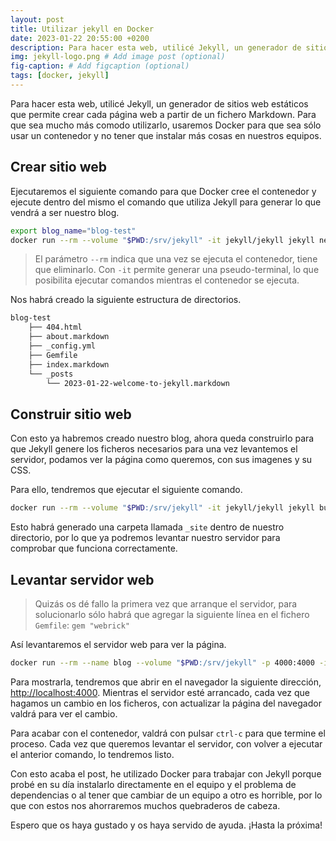 ```yaml
---
layout: post
title: Utilizar jekyll en Docker
date: 2023-01-22 20:55:00 +0200
description: Para hacer esta web, utilicé Jekyll, un generador de sitios web estáticos que permite crear cada página web a partir de un fichero Markdown.
img: jekyll-logo.png # Add image post (optional)
fig-caption: # Add figcaption (optional)
tags: [docker, jekyll]
---
```


Para hacer esta web, utilicé Jekyll, un generador de sitios web estáticos que permite crear cada página web a partir de un fichero Markdown. Para que sea mucho más comodo utilizarlo, usaremos Docker para que sea sólo usar un contenedor y no tener que instalar más cosas en nuestros equipos.

## Crear sitio web

Ejecutaremos el siguiente comando para que Docker cree el contenedor y ejecute dentro del mismo el comando que utiliza Jekyll para generar lo que vendrá a ser nuestro blog.

```bash
export blog_name="blog-test"
docker run --rm --volume "$PWD:/srv/jekyll" -it jekyll/jekyll jekyll new $blog_name && cd $blog_name
```

> El parámetro `--rm` indica que una vez se ejecuta el contenedor, tiene que eliminarlo. Con `-it` permite generar una pseudo-terminal, lo que posibilita ejecutar comandos mientras el contenedor se ejecuta.

Nos habrá creado la siguiente estructura de directorios.

```bash
blog-test
    ├── 404.html
    ├── about.markdown
    ├── _config.yml
    ├── Gemfile
    ├── index.markdown
    └── _posts
        └── 2023-01-22-welcome-to-jekyll.markdown
```

## Construir sitio web

Con esto ya habremos creado nuestro blog, ahora queda construirlo para que Jekyll genere los ficheros necesarios para una vez levantemos el servidor, podamos ver la página como queremos, con sus imagenes y su CSS.

Para ello, tendremos que ejecutar el siguiente comando.

```bash
docker run --rm --volume "$PWD:/srv/jekyll" -it jekyll/jekyll jekyll build
```

Esto habrá generado una carpeta llamada `_site` dentro de nuestro directorio, por lo que ya podremos levantar nuestro servidor para comprobar que funciona correctamente.

## Levantar servidor web

> Quizás os dé fallo la primera vez que arranque el servidor, para solucionarlo sólo habrá que agregar la siguiente línea en el fichero `Gemfile`: `gem "webrick"`

Así levantaremos el servidor web para ver la página.

```bash
docker run --rm --name blog --volume "$PWD:/srv/jekyll" -p 4000:4000 -it jekyll/jekyll jekyll serve
```

Para mostrarla, tendremos que abrir en el navegador la siguiente dirección, <http://localhost:4000>. Mientras el servidor esté arrancado, cada vez que hagamos un cambio en los ficheros, con actualizar la página del navegador valdrá para ver el cambio.

Para acabar con el contenedor, valdrá con pulsar `ctrl-c` para que termine el proceso. Cada vez que queremos levantar el servidor, con volver a ejecutar el anterior comando, lo tendremos listo.

Con esto acaba el post, he utilizado Docker para trabajar con Jekyll porque probé en su día instalarlo directamente en el equipo y el problema de dependencias o al tener que cambiar de un equipo a otro es horrible, por lo que con estos nos ahorraremos muchos quebraderos de cabeza.

Espero que os haya gustado y os haya servido de ayuda. ¡Hasta la próxima!
